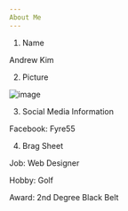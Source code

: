 ```yaml
---
About Me
---
```


1. Name

Andrew Kim

2. Picture

![image](https://user-images.githubusercontent.com/85084723/120250760-43c22780-c24d-11eb-9dfa-6b22818ecb38.png)

3. Social Media Information

Facebook: Fyre55

4. Brag Sheet

Job: Web Designer

Hobby: Golf

Award: 2nd Degree Black Belt

